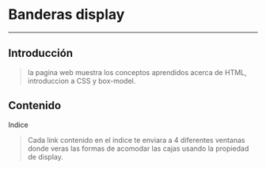 # Banderas display
---
## Introducción
> la pagina web muestra los conceptos aprendidos acerca de HTML, introduccion a CSS y box-model.  

## Contenido  

Indice
> Cada link contenido en el indice te enviara a 4 diferentes ventanas donde veras las formas de acomodar las cajas usando la propiedad de display.
